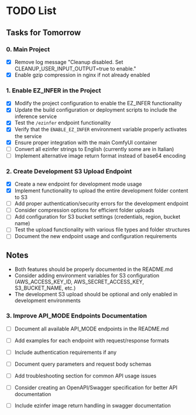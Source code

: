 # TODO List

## Tasks for Tomorrow

### 0. Main Project
- [x] Remove log message "Cleanup disabled. Set CLEANUP_USER_INPUT_OUTPUT=true to enable."
- [x] Enable gzip compression in nginx if not already enabled

### 1. Enable EZ_INFER in the Project
- [x] Modify the project configuration to enable the EZ_INFER functionality
- [x] Update the build configuration or deployment scripts to include the inference service
- [x] Test the `/ezinfer` endpoint functionality
- [x] Verify that the `ENABLE_EZ_INFER` environment variable properly activates the service
- [x] Ensure proper integration with the main ComfyUI container
- [ ] Convert all ezinfer strings to English (currently some are in Italian)
- [ ] Implement alternative image return format instead of base64 encoding

### 2. Create Development S3 Upload Endpoint
- [x] Create a new endpoint for development mode usage
- [x] Implement functionality to upload the entire development folder content to S3
- [ ] Add proper authentication/security errors for the development endpoint
- [ ] Consider compression options for efficient folder uploads
- [ ] Add configuration for S3 bucket settings (credentials, region, bucket name)
- [ ] Test the upload functionality with various file types and folder structures
- [ ] Document the new endpoint usage and configuration requirements

## Notes
- Both features should be properly documented in the README.md
- Consider adding environment variables for S3 configuration (AWS_ACCESS_KEY_ID, AWS_SECRET_ACCESS_KEY, S3_BUCKET_NAME, etc.)
- The development S3 upload should be optional and only enabled in development environments 

### 3. Improve API_MODE Endpoints Documentation
- [ ] Document all available API_MODE endpoints in the README.md
- [ ] Add examples for each endpoint with request/response formats
- [ ] Include authentication requirements if any
- [ ] Document query parameters and request body schemas
- [ ] Add troubleshooting section for common API usage issues
- [ ] Consider creating an OpenAPI/Swagger specification for better API documentation
- [ ] Include ezinfer image return handling in swagger documentation

